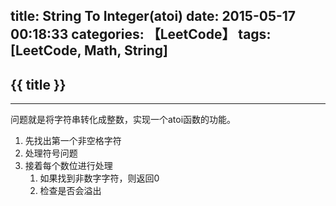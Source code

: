 title: String To Integer(atoi)
date: 2015-05-17 00:18:33
categories: 【LeetCode】
tags: [LeetCode, Math, String]
---
## {{ title }} ##

---

问题就是将字符串转化成整数，实现一个atoi函数的功能。

1. 先找出第一个非空格字符
2. 处理符号问题
3. 接着每个数位进行处理
	1. 如果找到非数字字符，则返回0
	2. 检查是否会溢出